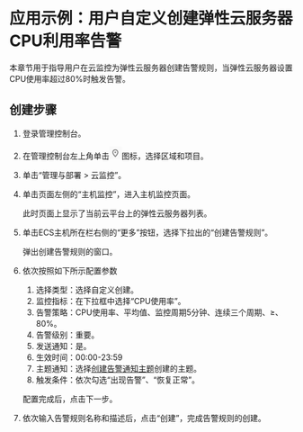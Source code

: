 # 应用示例：用户自定义创建弹性云服务器CPU利用率告警<a name="ZH-CN_TOPIC_0084572217"></a>

本章节用于指导用户在云监控为弹性云服务器创建告警规则，当弹性云服务器设置CPU使用率超过80%时触发告警。

## 创建步骤<a name="section34916917174243"></a>

1.  登录管理控制台。
2.  在管理控制台左上角单击![](figures/icon-region.png)图标，选择区域和项目。
3.  单击“管理与部署 \> 云监控”。
4.  单击页面左侧的“主机监控”，进入主机监控页面。

    此时页面上显示了当前云平台上的弹性云服务器列表。

5.  单击ECS主机所在栏右侧的“更多”按钮，选择下拉出的“创建告警规则”。

    弹出创建告警规则的窗口。

6.  依次按照如下所示配置参数

    1.  选择类型：选择自定义创建。
    2.  监控指标：在下拉框中选择“CPU使用率”。
    3.  告警策略：CPU使用率、平均值、监控周期5分钟、连续三个周期、≥、80%。
    4.  告警级别：重要。
    5.  发送通知：是。
    6.  生效时间：00:00-23:59
    7.  主题通知：选择[创建告警通知主题](创建告警通知主题.md)创建的主题。
    8.  触发条件：依次勾选“出现告警”、“恢复正常”。

    配置完成后，点击下一步。

7.  依次输入告警规则名称和描述后，点击“创建”，完成告警规则的创建。

